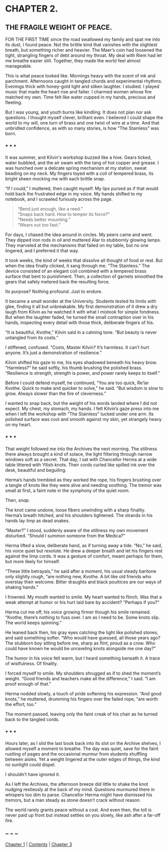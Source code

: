 # CHAPTER 2.

## THE FRAGILE WEIGHT OF PEACE.


FOR THE FIRST TIME since the road swallowed my family and spat me into its dust, I found peace. Not the brittle kind that vanishes with the slightest breath, but something richer and heavier. The Maer’s coin had loosened the tight, strangling fingers of debt around my throat. My deal with Riem had let me breathe easier still. Together, they made the world feel almost manageable.

This is what peace looked like. Mornings heavy with the scent of ink and parchment. Afternoons caught in tangled chords and experimental rhythms. Evenings thick with honey-gold light and silken laughter. I studied. I played music that made the heart rise and falter. I charmed women whose fire matched my own. Time felt like water cupped in my hands, precious and fleeting.

But I was young, and youth burns like kindling. It does not plan nor ask questions. I thought myself clever, brilliant even. I believed I could shape the world to my will, one turn of brass and one twist of wire at a time. And that unbridled confidence, as with so many stories, is how “The Stainless” was born.

### * * *

It was summer, and Kilvin's workshop buzzed like a hive. Gears ticked, water bubbled, and the air swam with the tang of hot copper and grease. I was hunched over a delicate spring mechanism at my station, sweat beading on my neck. My fingers toyed with a coil of tempered brass, its bright sheen mocking me with each brittle snap.

“If I could,” I muttered, then caught myself. My lips pursed as if that would hold back the frustrated edge in my voice. My hands shifted to my notebook, and I scrawled furiously across the page.

> “Bend just enough, like a reed.”  
> “Snaps back hard. How to temper its force?”  
> “Needs better mounting.”  
> “Wears out too fast.”  

For days, I chased the idea around in circles. My peers came and went. They dipped iron rods in oil and muttered Alar to stubbornly glowing lamps. They marveled at the mechanisms that failed on my table, but no one lingered, and I preferred it that way.

It took weeks, the kind of weeks that dissolve all thought of food or rest. But when the idea finally clicked, it sang through me. “The Stainless.” The device consisted of an elegant coil combined with a tempered brass surface that bent to punishment. Then, a collection of garnets smoothed the gears that safely metered back the resulting force.

Its purpose? Nothing profound. Just to endure.

It became a small wonder at the University. Students tested its limits with glee, finding it all but unbreakable. My first demonstration of it drew a dry laugh from Kilvin as he watched it with what I mistook for simple fondness. But when the laughter faded, he turned the small contraption over in his hands, inspecting every detail with those thick, deliberate fingers of his.

“It is beautiful, Kvothe,” Kilvin said in a calming tone. “But beauty is never untangled from its costs.”

I stiffened, confused. “Costs, Master Kilvin? It’s harmless. It can’t hurt anyone. It’s just a demonstration of resilience.”

Kilvin shifted his gaze to me, his eyes shadowed beneath his heavy brow. “Harmless?” he said softly, his thumb brushing the polished brass. “Resilience is strength, strength is power, and power rarely keeps to itself.”

Before I could defend myself, he continued, “You are too quick, Re’lar Kvothe. Quick to make and quicker to solve,” he said. “But wisdom is slow to grow. Always slower than the fire of cleverness.”

I wanted to snap back, but the weight of his words landed where I did not expect. My chest, my stomach, my hands. I felt Kilvin’s gaze press into me when I left the workshop with “The Stainless” tucked under one arm. Its polished surface was cool and smooth against my skin, yet strangely heavy on my heart.

### * * *

That weight followed me into the Archives the next morning. The stillness there always brought a kind of solace, the light filtering through narrow windows soft as a secret. That day, I sat with Chancellor Herma at a wide table littered with Yllish knots. Their cords curled like spilled ink over the desk, beautiful and beguiling.

Herma’s hands trembled as they worked the rope, his fingers brushing over a tangle of knots like they were alive and needing soothing. The tremor was small at first, a faint note in the symphony of the quiet room.

Then, *snap*.

The knot came undone, loose fibers unwinding with a sharp finality. Herma’s breath hitched, and his shoulders tightened. The strands in his hands lay limp as dead snakes.

“Master?” I stood, suddenly aware of the stillness my own movement disturbed. “Should I summon someone from the Medica?”

Herma lifted a slow, deliberate hand, as if turning away a tide. “No,” he said, his voice quiet but resolute. He drew a deeper breath and let his fingers rest against the limp cords. It was a gesture of comfort, meant perhaps for them, but more likely for himself.

“These little betrayals,” he said after a moment, his usual steady baritone only slightly rough, “are nothing new, Kvothe. A bit like old friends who overstay their welcome. Bitter draughts and black poultices are our ways of shaking hands.”

I frowned. My mouth wanted to smile. My heart wanted to flinch. Was that a weak attempt at humor or his hurt laid bare by accident? “Perhaps if you?”

Herma cut me off, his voice growing firmer though his smile remained. “Kvothe, there’s nothing to fuss over. I am as I need to be. Some knots slip. The world keeps spinning.”

He leaned back then, his gray eyes catching the light like polished stones, and said something softer. “Who would have guessed, all those years ago? The stubborn boy sitting before me, sharp as flint, proud as a crow. Who could have known he would be unraveling knots alongside me one day?”

The humor in his voice felt warm, but I heard something beneath it. A trace of wistfulness. Of finality.

I forced myself to smile. My shoulders shrugged as if to shed the moment’s weight. “Good friends and teachers make all the difference,” I said. “I am proof enough of that.”

Herma nodded slowly, a touch of pride softening his expression. “And good knots,” he muttered, drumming his fingers over the failed rope, “are worth the effort, too.”

The moment passed, leaving only the faint creak of his chair as he turned back to the tangled cords.

### * * *

Hours later, as I slid the last book back into its slot on the Archive shelves, I allowed myself a moment to breathe. The day was quiet, save for the faint rustling of pages and the occasional murmur from students shuffling between aisles. Yet a weight lingered at the outer edges of things, the kind no sunlight could dispel.

I shouldn’t have ignored it.

As I left the Archives, the afternoon breeze did little to shake the knot nudging restlessly at the back of my mind. Questions murmured there in whispers too dim to parse. Chancellor Herma might have dismissed his tremors, but a man steady as stone doesn’t crack without reason.

The world rarely grants peace without a cost. And even then, the toll is never paid up front but instead settles on you slowly, like ash after a far-off fire.

### ~ ~ ~

[Chapter 1](CHAPTER_01.md) | [Contents](Contents.md) | [Chapter 3](CHAPTER_03.md)
